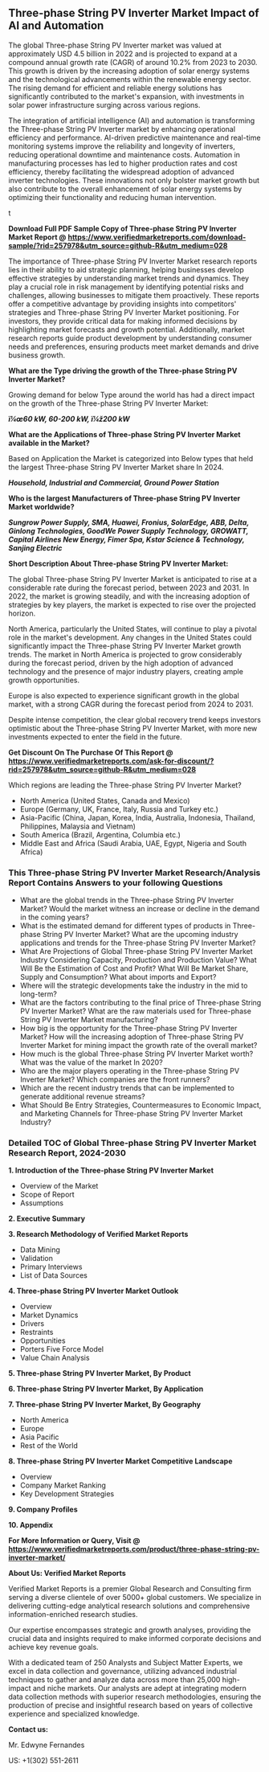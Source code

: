 <h2>Three-phase String PV Inverter Market Impact of AI and Automation</h2><p>The global Three-phase String PV Inverter market was valued at approximately USD 4.5 billion in 2022 and is projected to expand at a compound annual growth rate (CAGR) of around 10.2% from 2023 to 2030. This growth is driven by the increasing adoption of solar energy systems and the technological advancements within the renewable energy sector. The rising demand for efficient and reliable energy solutions has significantly contributed to the market's expansion, with investments in solar power infrastructure surging across various regions.</p><p>The integration of artificial intelligence (AI) and automation is transforming the Three-phase String PV Inverter market by enhancing operational efficiency and performance. AI-driven predictive maintenance and real-time monitoring systems improve the reliability and longevity of inverters, reducing operational downtime and maintenance costs. Automation in manufacturing processes has led to higher production rates and cost efficiency, thereby facilitating the widespread adoption of advanced inverter technologies. These innovations not only bolster market growth but also contribute to the overall enhancement of solar energy systems by optimizing their functionality and reducing human intervention.</p>t</p><p id="" class=""><strong>Download Full PDF Sample Copy of Three-phase String PV Inverter Market Report @ <a href="https://www.verifiedmarketreports.com/download-sample/?rid=257978&utm_source=github-R&utm_medium=028" target="_blank">https://www.verifiedmarketreports.com/download-sample/?rid=257978&utm_source=github-R&utm_medium=028</a></strong></p><p>The importance of&nbsp;Three-phase String PV Inverter Market research reports lies in their ability to aid strategic planning, helping businesses develop effective strategies by understanding market trends and dynamics. They play a crucial role in risk management by identifying potential risks and challenges, allowing businesses to mitigate them proactively. These reports offer a competitive advantage by providing insights into competitors' strategies and Three-phase String PV Inverter Market positioning. For investors, they provide critical data for making informed decisions by highlighting market forecasts and growth potential. Additionally, market research reports guide product development by understanding consumer needs and preferences, ensuring products meet market demands and drive business growth.</p><p><strong>What are the&nbsp;Type driving the growth of the Three-phase String PV Inverter Market?</strong></p><p id="" class="">Growing demand for below Type around the world has had a direct impact on the growth of the Three-phase String PV Inverter Market:</p><em><strong>ï¼œ60 kW, 60-200 kW, ï¼ž200 kW</strong></em></p><strong>What are the&nbsp;Applications&nbsp;of Three-phase String PV Inverter Market available in the Market?</strong></p><p id="" class="">Based on Application the Market is categorized into Below types that held the largest Three-phase String PV Inverter Market share In 2024.</p><em><strong>Household, Industrial and Commercial, Ground Power Station</strong></em></p><strong>Who is the largest Manufacturers of Three-phase String PV Inverter Market worldwide?</strong></p><p><em><strong>Sungrow Power Supply, SMA, Huawei, Fronius, SolarEdge, ABB, Delta, Ginlong Technologies, GoodWe Power Supply Technology, GROWATT, Capital Airlines New Energy, Fimer Spa, Kstar Science & Technology, Sanjing Electric</strong></em></p><p id="" class=""><strong>Short Description About Three-phase String PV Inverter Market:</strong></p><p>The global Three-phase String PV Inverter Market is anticipated to rise at a considerable rate during the forecast period, between 2023 and 2031. In 2022, the market is growing steadily, and with the increasing adoption of strategies by key players, the market is expected to rise over the projected horizon.</p><p>North America, particularly the United States, will continue to play a pivotal role in the market's development. Any changes in the United States could significantly impact the Three-phase String PV Inverter Market growth trends. The market in North America is projected to grow considerably during the forecast period, driven by the high adoption of advanced technology and the presence of major industry players, creating ample growth opportunities.</p><p>Europe is also expected to experience significant growth in the global market, with a strong CAGR during the forecast period from 2024 to 2031.</p><p>Despite intense competition, the clear global recovery trend keeps investors optimistic about the Three-phase String PV Inverter Market, with more new investments expected to enter the field in the future.</p><p id="" class=""><strong>Get Discount On The Purchase Of This Report @ <a href="https://www.verifiedmarketreports.com/ask-for-discount/?rid=257978&utm_source=github-R&utm_medium=028" target="_blank">https://www.verifiedmarketreports.com/ask-for-discount/?rid=257978&utm_source=github-R&utm_medium=028</a></strong></p>Which regions are leading the Three-phase String PV Inverter Market?</p><ul><li>North America (United States, Canada and Mexico)</li><li>Europe (Germany, UK, France, Italy, Russia and Turkey etc.)</li><li>Asia-Pacific (China, Japan, Korea, India, Australia, Indonesia, Thailand, Philippines, Malaysia and Vietnam)</li><li>South America (Brazil, Argentina, Columbia etc.)</li><li>Middle East and Africa (Saudi Arabia, UAE, Egypt, Nigeria and South Africa)</li></ul><h3 id="" class="">This Three-phase String PV Inverter Market Research/Analysis Report Contains Answers to your following Questions</h3><ul><li>What are the global trends in the Three-phase String PV Inverter Market? Would the market witness an increase or decline in the demand in the coming years?</li><li>What is the estimated demand for different types of products in Three-phase String PV Inverter Market? What are the upcoming industry applications and trends for the Three-phase String PV Inverter Market?</li><li>What Are Projections of Global Three-phase String PV Inverter Market Industry Considering Capacity, Production and Production Value? What Will Be the Estimation of Cost and Profit? What Will Be Market Share, Supply and Consumption? What about imports and Export?</li><li>Where will the strategic developments take the industry in the mid to long-term?</li><li>What are the factors contributing to the final price of Three-phase String PV Inverter Market? What are the raw materials used for Three-phase String PV Inverter Market manufacturing?</li><li>How big is the opportunity for the Three-phase String PV Inverter Market? How will the increasing adoption of Three-phase String PV Inverter Market for mining impact the growth rate of the overall market?</li><li>How much is the global Three-phase String PV Inverter Market worth? What was the value of the market In 2020?</li><li>Who are the major players operating in the Three-phase String PV Inverter Market? Which companies are the front runners?</li><li>Which are the recent industry trends that can be implemented to generate additional revenue streams?</li><li>What Should Be Entry Strategies, Countermeasures to Economic Impact, and Marketing Channels for Three-phase String PV Inverter Market Industry?</li></ul><h3 id="" class="">Detailed TOC of Global Three-phase String PV Inverter Market Research Report, 2024-2030</h3><p id="" class=""><strong>1. Introduction of the Three-phase String PV Inverter Market</strong></p><ul><li>Overview of the Market</li><li>Scope of Report</li><li>Assumptions</li></ul><p id="" class=""><strong>2. Executive Summary</strong></p><p id="" class=""><strong>3. Research Methodology of Verified Market Reports</strong></p><ul><li>Data Mining</li><li>Validation</li><li>Primary Interviews</li><li>List of Data Sources</li></ul><p id="" class=""><strong>4. Three-phase String PV Inverter Market Outlook</strong></p><ul><li>Overview</li><li>Market Dynamics</li><li>Drivers</li><li>Restraints</li><li>Opportunities</li><li>Porters Five Force Model</li><li>Value Chain Analysis</li></ul><p id="" class=""><strong>5. Three-phase String PV Inverter Market, By Product</strong></p><p id="" class=""><strong>6. Three-phase String PV Inverter Market, By Application</strong></p><p id="" class=""><strong>7. Three-phase String PV Inverter Market, By Geography</strong></p><ul><li>North America</li><li>Europe</li><li>Asia Pacific</li><li>Rest of the World</li></ul><p id="" class=""><strong>8. Three-phase String PV Inverter Market Competitive Landscape</strong></p><ul><li>Overview</li><li>Company Market Ranking</li><li>Key Development Strategies</li></ul><p id="" class=""><strong>9. Company Profiles</strong></p><p id="" class=""><strong>10. Appendix</strong></p><p id="" class=""><strong>For More Information or Query, Visit @ <a href="https://www.verifiedmarketreports.com/product/three-phase-string-pv-inverter-market/" target="_blank">https://www.verifiedmarketreports.com/product/three-phase-string-pv-inverter-market/</a></strong></p><p id="" class=""><strong>About Us: Verified Market Reports</strong></p><p id="" class="">Verified Market Reports is a premier Global Research and Consulting firm serving a diverse clientele of over 5000+ global customers. We specialize in delivering cutting-edge analytical research solutions and comprehensive information-enriched research studies.</p><p id="" class="">Our expertise encompasses strategic and growth analyses, providing the crucial data and insights required to make informed corporate decisions and achieve key revenue goals.</p><p id="" class="">With a dedicated team of 250 Analysts and Subject Matter Experts, we excel in data collection and governance, utilizing advanced industrial techniques to gather and analyze data across more than 25,000 high-impact and niche markets. Our analysts are adept at integrating modern data collection methods with superior research methodologies, ensuring the production of precise and insightful research based on years of collective experience and specialized knowledge.</p><p id="" class=""><strong>Contact us:</strong></p><p id="" class="">Mr. Edwyne Fernandes</p><p id="" class="">US: +1(302) 551-2611</p>